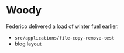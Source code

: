 # Woody

Federico delivered a load of winter fuel earlier.

- `src/applications/file-copy-remove-test`
- blog layout
